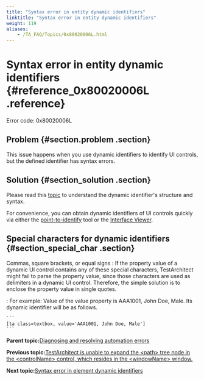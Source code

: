 ```yaml
--- 
title: "Syntax error in entity dynamic identifiers"
linktitle: "Syntax error in entity dynamic identifiers"
weight: 119
aliases: 
    - /TA_FAQ/Topics/0x80020006L.html
---
```

# Syntax error in entity dynamic identifiers {#reference_0x80020006L .reference}

Error code: 0x80020006L

## Problem {#section.problem .section}

This issue happens when you use dynamic identifiers to identify UI controls, but the defined identifier has syntax errors.

## Solution {#section_solution .section}

Please read this [topic](../../TA_Help/Topics/The_test_language_dynamic_identifiers.html) to understand the dynamic identifier's structure and syntax.

For convenience, you can obtain dynamic identifiers of UI controls quickly via either the [point-to-identify](../../TA_Help/Topics/Interface_def_client_interface_tool_identify.html) tool or the [Interface Viewer](../../TA_Help/Topics/Interface_def_Viewer_reading.html).

## Special characters for dynamic identifiers {#section_special_char .section}

Commas, square brackets, or equal signs
:   If the property value of a dynamic UI control contains any of these special characters, TestArchitect might fail to parse the property value, since those characters are used as delimiters in a dynamic UI control. Therefore, the simple solution is to enclose the property value in single quotes.

:   For example: Value of the value property is AAA1001, John Doe, Male. Its dynamic identifier will be as follows.

    ```
    [ta class=textbox, value='AAA1001, John Doe, Male']
    ```

**Parent topic:**[Diagnosing and resolving automation errors](../../TA_FAQ/Topics/faq.automation_error.html)

**Previous topic:**[TestArchitect is unable to expand the <path\> tree node in the <controlName\> control, which resides in the <windowName\> window.](../../TA_FAQ/Topics/0x80010304L.html)

**Next topic:**[Syntax error in element dynamic identifiers](../../TA_FAQ/Topics/0x80020006L-1.html)

